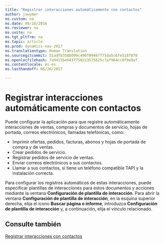 ```yaml
---
title: "Registrar interacciones automáticamente con contactos"
author: jswymer
ms.custom: na
ms.date: 09/16/2016
ms.reviewer: na
ms.suite: na
ms.tgt_pltfrm: na
ms.topic: article
ms.prod: dynamics-nav-2017
ms.translationtype: Human Translation
ms.sourcegitcommit: 51adfb3588099c496f0946ff71da5c6fe518f070
ms.openlocfilehash: 7a9415be6417758213575625c7af964cc0f9e9af
ms.contentlocale: es-es
ms.lasthandoff: 06/26/2017

---
```

# <a name="automatically-record-interactions-with-contacts"></a>Registrar interacciones automáticamente con contactos
Puede configurar la aplicación para que registre automáticamente interacciones de ventas, compras y documentos de servicio, hojas de portada, correos electrónicos, llamadas telefónicas, como:

* Imprimir ofertas, pedidos, facturas, abonos y hojas de portada de compra y de ventas.
* Crear pedidos de servicio.
* Registrar pedidos de servicio de ventas.
* Enviar correos electrónicos a sus contactos.
* Llamar a sus contactos, si tiene un teléfono compatible TAPI y la instalación correcta.

Para configurar los registros automáticos de estas interacciones, puede especificar plantillas de interacciones para estos documentos y acciones mediante la ventana **Configuración de plantilla de interacción**. Para abrir la ventana **Configuración de plantilla de interacción**, en la esquina superior derecha, elija el icono **Buscar página o informe**, introduzca **Configuración de plantilla de interacción** y, a continuación, elija el vínculo relacionado.

## <a name="see-also"></a>Consulte también
[Registrar interacciones con contactos](marketing-interactions.md)  

